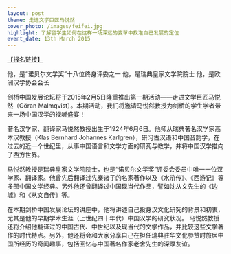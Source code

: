 ```yaml
---
layout: post
theme: 走进文学巨匠马悦然
cover_photo: /images/feifei.jpg
highlight: 了解留学生如何在这样一场深远的变革中找准自己发展的定位
event_date: 13th March 2015
---
```



<a href= https://docs.google.com/forms/d/1UtrhRX3pRm8Bx1hBgJJ_WnNXt2HTxQDTn1gh6B-qWQg/viewform>【报名链接】</a>

他，是“诺贝尔文学奖”十八位终身评委之一
他，是瑞典皇家文学院院士
他，是欧洲汉学协会会长

剑桥中国发展论坛将于2015年2月5日隆重推出第一期活动——走进文学巨匠马悦然（Göran Malmqvist）。本期活动，我们将邀请马悦然教授为剑桥的学生学者带来一场中国汉学的视听盛宴！

著名汉学家、翻译家马悦然教授出生于1924年6月6日。他师从瑞典著名汉学家高本汉教授（Klas Bernhard Johannes Karlgren），研习古汉语和中国音韵学，在过去的近一个世纪里，从事中国语言和文学方面的研究与教学，并将中国汉学推向了西方世界。

马悦然教授是瑞典皇家文学院院士，也是“诺贝尔文学奖”评委会委员中唯一一位汉学家、翻译家。他曾先后翻译过先秦诸子的名家著作以及《水浒传》、《西游记》等多部中国文学经典。另外他还曾翻译过中国现当代作品，譬如沈从文先生的《边城》和《从文自传》等。

在本期剑桥中国发展论坛的讲座中，他将讲述自己投身汉文化研究的背景和初衷，尤其是他的早期学术生涯（上世纪四十年代）中国汉学的研究状况。 马悦然教授还将介绍他翻译过的中国古代、中世纪以及现当代的文学作品，并比较这些文学著作的时代特点。另外，他还将会和大家分享自己在担任瑞典驻华文化参赞时旅居中国所经历的奇闻趣事，包括回忆与中国著名作家老舍先生的深厚友谊。